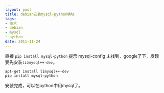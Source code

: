 ```yaml
---
layout: post
title: debian安装mysql-python模块
tags: 
- 技术 
- debian 
- mysql 
- python
date: 2011-11-24
---
```

直接 `pip install mysql-python` 提示 mysql-config 未找到，google了下，发现要先安装`libmysql++-dev`。

    apt-get install limysql++-dev
    pip install mysql-python

安装完成，可以在python中用mysql了。
